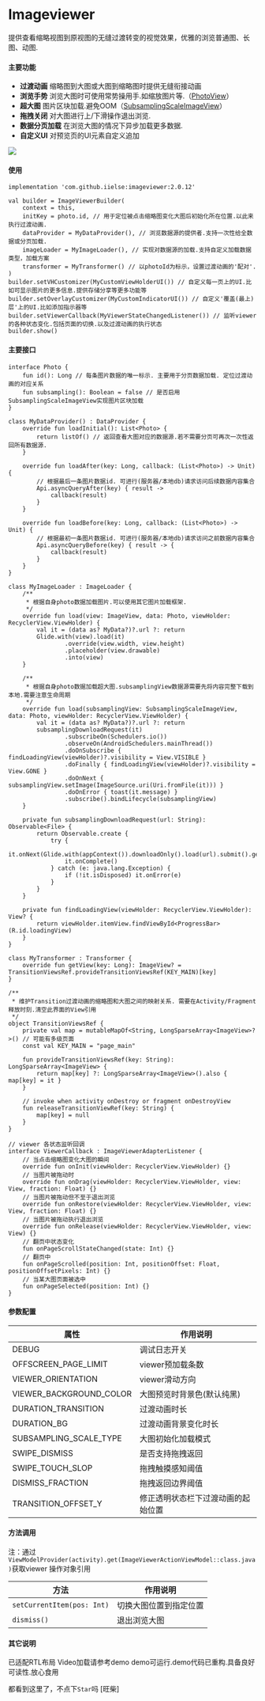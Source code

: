 # Imageviewer
提供查看缩略视图到原视图的无缝过渡转变的视觉效果，优雅的浏览普通图、长图、动图.

#### 主要功能

- **过渡动画** 缩略图到大图或大图到缩略图时提供无缝衔接动画
- **浏览手势** 浏览大图时可使用常势操用手.如缩放图片等.（[PhotoView](https://github.com/chrisbanes/PhotoView)）
- **超大图** 图片区块加载.避免OOM（[SubsamplingScaleImageView](https://github.com/davemorrissey/subsampling-scale-image-view)）
- **拖拽关闭** 对大图进行上/下滑操作退出浏览.
- **数据分页加载** 在浏览大图的情况下异步加载更多数据.
- **自定义UI** 对预览页的UI元素自定义追加

![](https://github.com/iielse/res/blob/master/imageviewer/1.gif)

#### 使用
```
implementation 'com.github.iielse:imageviewer:2.0.12'
```
```
val builder = ImageViewerBuilder(
    context = this,
    initKey = photo.id, // 用于定位被点击缩略图变化大图后初始化所在位置.以此来执行过渡动画.
    dataProvider = MyDataProvider(), // 浏览数据源的提供者.支持一次性给全数据或分页加载.
    imageLoader = MyImageLoader(), // 实现对数据源的加载.支持自定义加载数据类型，加载方案
    transformer = MyTransformer() // 以photoId为标示，设置过渡动画的'配对'.
)
builder.setVHCustomizer(MyCustomViewHolderUI()) // 自定义每一页上的UI.比如可显示图片的更多信息.提供存储分享等更多功能等
builder.setOverlayCustomizer(MyCustomIndicatorUI()) // 自定义'覆盖(最上)层'上的UI.比如添加指示器等
builder.setViewerCallback(MyViewerStateChangedListener()) // 监听viewer的各种状态变化.包括页面的切换.以及过渡动画的执行状态
builder.show()
```

#### 主要接口
```
interface Photo {
    fun id(): Long // 每条图片数据的唯一标示. 主要用于分页数据加载. 定位过渡动画的对应关系
    fun subsampling(): Boolean = false // 是否启用SubsamplingScaleImageView实现图片区块加载
}
```

```
class MyDataProvider() : DataProvider {
    override fun loadInitial(): List<Photo> {
        return listOf() // 返回查看大图对应的数据源.若不需要分页可再次一次性返回所有数据源.
    }

    override fun loadAfter(key: Long, callback: (List<Photo>) -> Unit) {
        // 根据最后一条图片数据id. 可进行(服务器/本地db)请求访问后续数据内容集合
        Api.asyncQueryAfter(key) { result ->
            callback(result)
        }
    }

    override fun loadBefore(key: Long, callback: (List<Photo>) -> Unit) {
        // 根据最初一条图片数据id. 可进行(服务器/本地db)请求访问之前数据内容集合
        Api.asyncQueryBefore(key) { result -> {
            callback(result)
        }
    }
}
```

```
class MyImageLoader : ImageLoader {
    /**
     * 根据自身photo数据加载图片.可以使用其它图片加载框架.
     */
    override fun load(view: ImageView, data: Photo, viewHolder: RecyclerView.ViewHolder) {
        val it = (data as? MyData?)?.url ?: return
        Glide.with(view).load(it)
                .override(view.width, view.height)
                .placeholder(view.drawable)
                .into(view)
    }

    /**
     * 根据自身photo数据加载超大图.subsamplingView数据源需要先将内容完整下载到本地.需要注意生命周期
     */
    override fun load(subsamplingView: SubsamplingScaleImageView, data: Photo, viewHolder: RecyclerView.ViewHolder) {
        val it = (data as? MyData?)?.url ?: return
        subsamplingDownloadRequest(it)
                .subscribeOn(Schedulers.io())
                .observeOn(AndroidSchedulers.mainThread())
                .doOnSubscribe { findLoadingView(viewHolder)?.visibility = View.VISIBLE }
                .doFinally { findLoadingView(viewHolder)?.visibility = View.GONE }
                .doOnNext { subsamplingView.setImage(ImageSource.uri(Uri.fromFile(it))) }
                .doOnError { toast(it.message) }
                .subscribe().bindLifecycle(subsamplingView)
    }

    private fun subsamplingDownloadRequest(url: String): Observable<File> {
        return Observable.create {
            try {
                it.onNext(Glide.with(appContext()).downloadOnly().load(url).submit().get())
                it.onComplete()
            } catch (e: java.lang.Exception) {
                if (!it.isDisposed) it.onError(e)
            }
        }
    }

    private fun findLoadingView(viewHolder: RecyclerView.ViewHolder): View? {
        return viewHolder.itemView.findViewById<ProgressBar>(R.id.loadingView)
    }
}
```
```
class MyTransformer : Transformer {
    override fun getView(key: Long): ImageView? = TransitionViewsRef.provideTransitionViewsRef(KEY_MAIN)[key]
}

/**
 * 维护Transition过渡动画的缩略图和大图之间的映射关系. 需要在Activity/Fragment释放时刻.清空此界面的View引用
 */
object TransitionViewsRef {
    private val map = mutableMapOf<String, LongSparseArray<ImageView>?>() // 可能有多级页面
    const val KEY_MAIN = "page_main"

    fun provideTransitionViewsRef(key: String): LongSparseArray<ImageView> {
        return map[key] ?: LongSparseArray<ImageView>().also { map[key] = it }
    }

    // invoke when activity onDestroy or fragment onDestroyView
    fun releaseTransitionViewRef(key: String) {
        map[key] = null
    }
}
```
```
// viewer 各状态监听回调
interface ViewerCallback : ImageViewerAdapterListener {
    // 当点击缩略图变化大图的瞬间
    override fun onInit(viewHolder: RecyclerView.ViewHolder) {}
    // 当图片被拖动时
    override fun onDrag(viewHolder: RecyclerView.ViewHolder, view: View, fraction: Float) {}
    // 当图片被拖动但不至于退出浏览
    override fun onRestore(viewHolder: RecyclerView.ViewHolder, view: View, fraction: Float) {}
    // 当图片被拖动执行退出浏览
    override fun onRelease(viewHolder: RecyclerView.ViewHolder, view: View) {}
    // 翻页中状态变化
    fun onPageScrollStateChanged(state: Int) {}
    // 翻页中
    fun onPageScrolled(position: Int, positionOffset: Float, positionOffsetPixels: Int) {}
    // 当某大图页面被选中
    fun onPageSelected(position: Int) {}
}
```
#### 参数配置

属性  | 作用说明
------------- | -------------
DEBUG  | 调试日志开关
OFFSCREEN_PAGE_LIMIT  | viewer预加载条数
VIEWER_ORIENTATION  | viewer滑动方向
VIEWER_BACKGROUND_COLOR  | 大图预览时背景色(默认纯黑)
DURATION_TRANSITION  | 过渡动画时长
DURATION_BG  | 过渡动画背景变化时长
SUBSAMPLING_SCALE_TYPE  | 大图初始化加载模式
SWIPE_DISMISS  | 是否支持拖拽返回
SWIPE_TOUCH_SLOP | 拖拽触摸感知阈值
DISMISS_FRACTION  | 拖拽返回边界阈值
TRANSITION_OFFSET_Y | 修正透明状态栏下过渡动画的起始位置

#### 方法调用
注：通过 `ViewModelProvider(activity).get(ImageViewerActionViewModel::class.java)`获取viewer 操作对象引用

方法  | 作用说明
------------- | -------------
`setCurrentItem(pos: Int)`  | 切换大图位置到指定位置
`dismiss()`  | 退出浏览大图

#### 其它说明
已适配RTL布局
Video加载请参考demo
demo可运行.demo代码已重构.具备良好可读性.放心食用

都看到这里了，不点下`Star`吗 [旺柴]